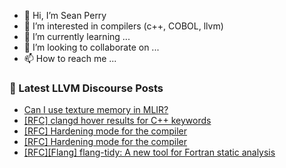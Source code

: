 - 👋 Hi, I’m Sean Perry
- 👀 I’m interested in compilers (c++, COBOL, llvm)
- 🌱 I’m currently learning ...
- 💞️ I’m looking to collaborate on ...
- 📫 How to reach me ...

<!---
s66perry/s66perry is a ✨ special ✨ repository because its `README.md` (this file) appears on your GitHub profile.
You can click the Preview link to take a look at your changes.
--->
### 📕 Latest LLVM Discourse Posts

<!-- DISCOURSE-LLVM:START -->
- [Can I use texture memory in MLIR?](https://discourse.llvm.org/t/can-i-use-texture-memory-in-mlir/87729#post_1)
- [[RFC] clangd hover results for C++ keywords](https://discourse.llvm.org/t/rfc-clangd-hover-results-for-c-keywords/87722#post_5)
- [[RFC] Hardening mode for the compiler](https://discourse.llvm.org/t/rfc-hardening-mode-for-the-compiler/87660?page=2#post_35)
- [[RFC] Hardening mode for the compiler](https://discourse.llvm.org/t/rfc-hardening-mode-for-the-compiler/87660?page=2#post_34)
- [[RFC][Flang] flang-tidy: A new tool for Fortran static analysis](https://discourse.llvm.org/t/rfc-flang-flang-tidy-a-new-tool-for-fortran-static-analysis/87579#post_14)
<!-- DISCOURSE-LLVM:END -->

